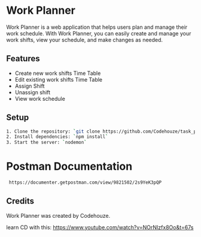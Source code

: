 # Work Planner

Work Planner is a web application that helps users plan and manage their work schedule. With Work Planner, you can easily create and manage your work shifts, view your schedule, and make changes as needed. 

## Features

- Create new work shifts Time Table
- Edit existing work shifts Time Table
- Assign Shift
- Unassign shift
- View work schedule


## Setup
```bash
1. Clone the repository: `git clone https://github.com/Codehouze/task_planner.git`
2. Install dependencies: `npm install`
3. Start the server: `nodemon`
```
# Postman Documentation
```bash
 https://documenter.getpostman.com/view/9821502/2s9YeK3pQP
```

## Credits

Work Planner was created by Codehouze.

learn CD with this: https://www.youtube.com/watch?v=NOrNIzfx8Oo&t=67s
